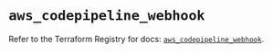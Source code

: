 # `aws_codepipeline_webhook`

Refer to the Terraform Registry for docs: [`aws_codepipeline_webhook`](https://registry.terraform.io/providers/hashicorp/aws/6.6.0/docs/resources/codepipeline_webhook).
